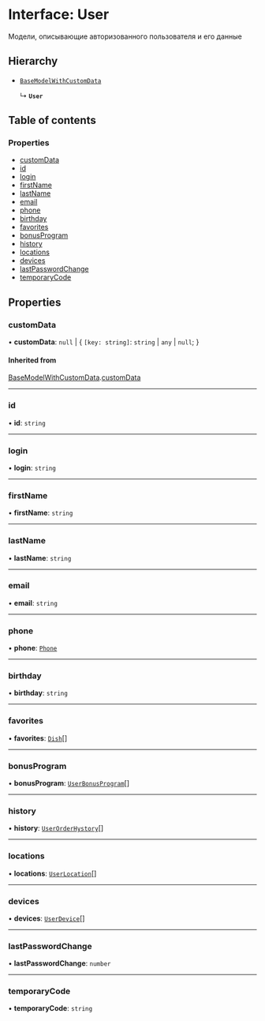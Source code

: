 # Interface: User

Модели, описывающие авторизованного пользователя и его данные

## Hierarchy

- [`BaseModelWithCustomData`](BaseModelWithCustomData.md)

  ↳ **`User`**

## Table of contents

### Properties

- [customData](User.md#customdata)
- [id](User.md#id)
- [login](User.md#login)
- [firstName](User.md#firstname)
- [lastName](User.md#lastname)
- [email](User.md#email)
- [phone](User.md#phone)
- [birthday](User.md#birthday)
- [favorites](User.md#favorites)
- [bonusProgram](User.md#bonusprogram)
- [history](User.md#history)
- [locations](User.md#locations)
- [devices](User.md#devices)
- [lastPasswordChange](User.md#lastpasswordchange)
- [temporaryCode](User.md#temporarycode)

## Properties

### customData

• **customData**: ``null`` \| { `[key: string]`: `string` \| `any` \| ``null``;  }

#### Inherited from

[BaseModelWithCustomData](BaseModelWithCustomData.md).[customData](BaseModelWithCustomData.md#customdata)

___

### id

• **id**: `string`

___

### login

• **login**: `string`

___

### firstName

• **firstName**: `string`

___

### lastName

• **lastName**: `string`

___

### email

• **email**: `string`

___

### phone

• **phone**: [`Phone`](Phone.md)

___

### birthday

• **birthday**: `string`

___

### favorites

• **favorites**: [`Dish`](Dish.md)[]

___

### bonusProgram

• **bonusProgram**: [`UserBonusProgram`](UserBonusProgram.md)[]

___

### history

• **history**: [`UserOrderHystory`](UserOrderHystory.md)[]

___

### locations

• **locations**: [`UserLocation`](UserLocation.md)[]

___

### devices

• **devices**: [`UserDevice`](UserDevice.md)[]

___

### lastPasswordChange

• **lastPasswordChange**: `number`

___

### temporaryCode

• **temporaryCode**: `string`
